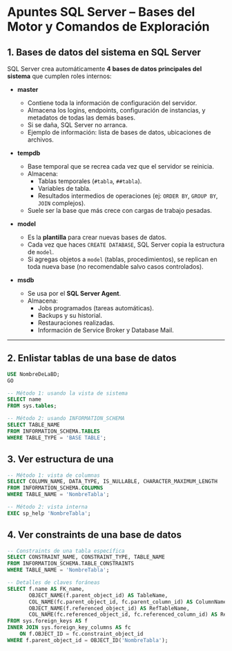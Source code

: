 # Apuntes SQL Server – Bases del Motor y Comandos de Exploración

## 1. Bases de datos del sistema en SQL Server

SQL Server crea automáticamente **4 bases de datos principales del sistema** que cumplen roles internos:

- **master**  
  - Contiene toda la información de configuración del servidor.  
  - Almacena los logins, endpoints, configuración de instancias, y metadatos de todas las demás bases.  
  - Si se daña, SQL Server no arranca.  
  - Ejemplo de información: lista de bases de datos, ubicaciones de archivos.

- **tempdb**  
  - Base temporal que se recrea cada vez que el servidor se reinicia.  
  - Almacena:
    - Tablas temporales (`#tabla`, `##tabla`).
    - Variables de tabla.
    - Resultados intermedios de operaciones (ej: `ORDER BY`, `GROUP BY`, `JOIN` complejos).  
  - Suele ser la base que más crece con cargas de trabajo pesadas.

- **model**  
  - Es la **plantilla** para crear nuevas bases de datos.  
  - Cada vez que haces `CREATE DATABASE`, SQL Server copia la estructura de `model`.  
  - Si agregas objetos a `model` (tablas, procedimientos), se replican en toda nueva base (no recomendable salvo casos controlados).

- **msdb**  
  - Se usa por el **SQL Server Agent**.  
  - Almacena:
    - Jobs programados (tareas automáticas).
    - Backups y su historial.
    - Restauraciones realizadas.
    - Información de Service Broker y Database Mail.

---

## 2. Enlistar tablas de una base de datos

```sql
USE NombreDeLaBD;
GO

-- Método 1: usando la vista de sistema
SELECT name
FROM sys.tables;

-- Método 2: usando INFORMATION_SCHEMA
SELECT TABLE_NAME
FROM INFORMATION_SCHEMA.TABLES
WHERE TABLE_TYPE = 'BASE TABLE';
```

## 3. Ver estructura de una 

```sql
-- Método 1: vista de columnas
SELECT COLUMN_NAME, DATA_TYPE, IS_NULLABLE, CHARACTER_MAXIMUM_LENGTH
FROM INFORMATION_SCHEMA.COLUMNS
WHERE TABLE_NAME = 'NombreTabla';

-- Método 2: vista interna
EXEC sp_help 'NombreTabla';
```

## 4. Ver constraints de una base de datos

```sql
-- Constraints de una tabla específica
SELECT CONSTRAINT_NAME, CONSTRAINT_TYPE, TABLE_NAME
FROM INFORMATION_SCHEMA.TABLE_CONSTRAINTS
WHERE TABLE_NAME = 'NombreTabla';

-- Detalles de claves foráneas
SELECT f.name AS FK_name,
       OBJECT_NAME(f.parent_object_id) AS TableName,
       COL_NAME(fc.parent_object_id, fc.parent_column_id) AS ColumnName,
       OBJECT_NAME(f.referenced_object_id) AS RefTableName,
       COL_NAME(fc.referenced_object_id, fc.referenced_column_id) AS RefColumnName
FROM sys.foreign_keys AS f
INNER JOIN sys.foreign_key_columns AS fc
    ON f.OBJECT_ID = fc.constraint_object_id
WHERE f.parent_object_id = OBJECT_ID('NombreTabla');
```

